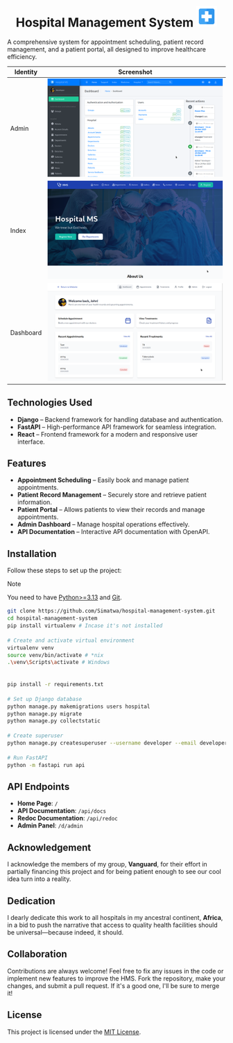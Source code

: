 <h1 align="center">Hospital Management System <img src="hospital/static/hospital/img/logo.png" width="48px"/> </h1>

A comprehensive system for appointment scheduling, patient record management, and a patient portal, all designed to improve healthcare efficiency.

| Identity | Screenshot |
|----------|-------------|
| Admin   | ![admin page](assets/demo/admin.png) |
| Index   | ![Landing page](assets/demo/index.png) |
| Dashboard | ![Patient dashboard](assets/demo/dashboard.png) |

## Technologies Used

- **Django** – Backend framework for handling database and authentication.
- **FastAPI** – High-performance API framework for seamless integration.
- **React** – Frontend framework for a modern and responsive user interface.

## Features

- **Appointment Scheduling** – Easily book and manage patient appointments.
- **Patient Record Management** – Securely store and retrieve patient information.
- **Patient Portal** – Allows patients to view their records and manage appointments.
- **Admin Dashboard** – Manage hospital operations effectively.
- **API Documentation** – Interactive API documentation with OpenAPI.

## Installation

Follow these steps to set up the project:

> [!NOTE]
> You need to have [Python>=3.13](https://python.org) and [Git](https://git-scm.com).

```sh
git clone https://github.com/Simatwa/hospital-management-system.git
cd hospital-management-system
pip install virtualenv # Incase it's not installed

# Create and activate virtual environment
virtualenv venv
source venv/bin/activate # *nix
.\venv\Scripts\activate # Windows


pip install -r requirements.txt

# Set up Django database
python manage.py makemigrations users hospital
python manage.py migrate
python manage.py collectstatic

# Create superuser
python manage.py createsuperuser --username developer --email developer@localhost.domain --noinput

# Run FastAPI
python -m fastapi run api
```

## API Endpoints

- **Home Page**: `/`
- **API Documentation**: `/api/docs`
- **Redoc Documentation**: `/api/redoc`
- **Admin Panel**: `/d/admin`

## Acknowledgement

I acknowledge the members of my group, **Vanguard**, for their effort in partially financing this project and for being patient enough to see our cool idea turn into a reality.

## Dedication

I dearly dedicate this work to all hospitals in my ancestral continent, **Africa**, in a bid to push the narrative that access to quality health facilities should be universal—because indeed, it should.

## Collaboration

Contributions are always welcome! Feel free to fix any issues in the code or implement new features to improve the HMS. Fork the repository, make your changes, and submit a pull request. If it's a good one, I'll be sure to merge it!

## License

This project is licensed under the [MIT License](LICENSE).